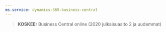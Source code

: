 ```yaml
---
ms.service: dynamics-365-business-central
---
```

> **KOSKEE:** Business Central online (2020 julkaisuaalto 2 ja uudemmat)